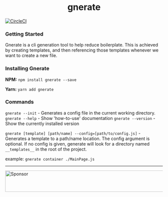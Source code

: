<h1 align="center">
    gnerate
</h1>

[![CircleCI](https://circleci.com/gh/ganderzz/gnerate/tree/master.svg?style=svg)](https://circleci.com/gh/ganderzz/gnerate/tree/master)

### Getting Started

Gnerate is a cli generation tool to help reduce boilerplate. This is achieved by creating templates, and then referencing those templates whenever we want to create a new file.

### Installing Gnerate

**NPM:** `npm install gnerate --save`

**Yarn:** `yarn add gnerate`


### Commands

`gnerate --init` - Generates a config file in the current working directory.
`gnerate --help` - Show 'how-to-use' documentation
`gnerate --version` - Show the currently installed version

`gnerate [template] [path/name] --config=[path/to/config.js]` - Generates a template to a path/name location. The config argument is optional. If no config is given, generate will look for a directory named `__templates__` in the root of the project.


example: `gnerate container ./MainPage.js`

---

<a target='_blank' rel='nofollow' href='https://app.codesponsor.io/link/QKTF1y1CFGC8JTAHGqMSLezW/ganderzz/gnerate'>  <img alt='Sponsor' width='888' height='68' src='https://app.codesponsor.io/embed/QKTF1y1CFGC8JTAHGqMSLezW/ganderzz/gnerate.svg' /></a>